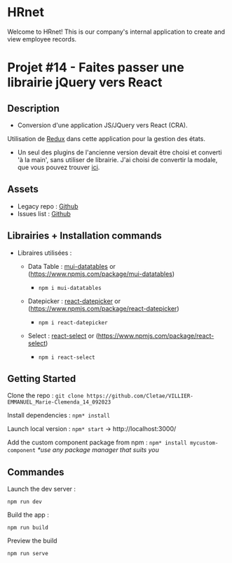 # HRnet

Welcome to HRnet! This is our company's internal application to create and view employee records.

# Projet #14 - Faites passer une librairie jQuery vers React

## Description

- Conversion d'une application JS/JQuery vers React (CRA).

Utilisation de [Redux](https://redux.js.org/introduction/getting-started) dans cette application pour la gestion des états.

- Un seul des plugins de l'ancienne version devait être choisi et converti 'à la main', sans utiliser de librairie. J'ai choisi de convertir la modale, que vous pouvez trouver
  [ici](https://github.com/Cletae/react-modal).

## Assets

- Legacy repo : [Github](https://github.com/OpenClassrooms-Student-Center/P12_Front-end)
- Issues list : [Github](https://github.com/OpenClassrooms-Student-Center/P12_Front-end/issues)

## Librairies + Installation commands

- Libraires utilisées :

  - Data Table : [mui-datatables](https://github.com/gregnb/mui-datatables) or (https://www.npmjs.com/package/mui-datatables)

    - `npm i mui-datatables`

  - Datepicker : [react-datepicker](https://github.com/Hacker0x01/react-datepicker) or (https://www.npmjs.com/package/react-datepicker)

    - `npm i react-datepicker`

  - Select : [react-select](https://github.com/JedWatson/react-select) or (https://www.npmjs.com/package/react-select)

    - `npm i react-select`

## Getting Started

Clone the repo : `git clone https://github.com/Cletae/VILLIER-EMMANUEL_Marie-Clemenda_14_092023`

Install dependencies : `npm* install`

Launch local version : `npm* start` -> http://localhost:3000/

Add the custom component package from npm : `npm* install mycustom-component`
_\*use any package manager that suits you_

## Commandes

Launch the dev server :

```shell
npm run dev
```

Build the app :

```shell
npm run build
```

Preview the build

```shell
npm run serve
```
